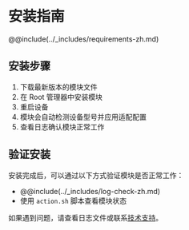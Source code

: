 # 安装指南

@@include(../_includes/requirements-zh.md)

## 安装步骤

1. 下载最新版本的模块文件
2. 在 Root 管理器中安装模块
3. 重启设备
4. 模块会自动检测设备型号并应用适配配置
5. 查看日志确认模块正常工作

## 验证安装

安装完成后，可以通过以下方式验证模块是否正常工作：

- @@include(../_includes/log-check-zh.md)
- 使用 `action.sh` 脚本查看模块状态

如果遇到问题，请查看日志文件或联系[技术支持](./faq.md#技术支持)。